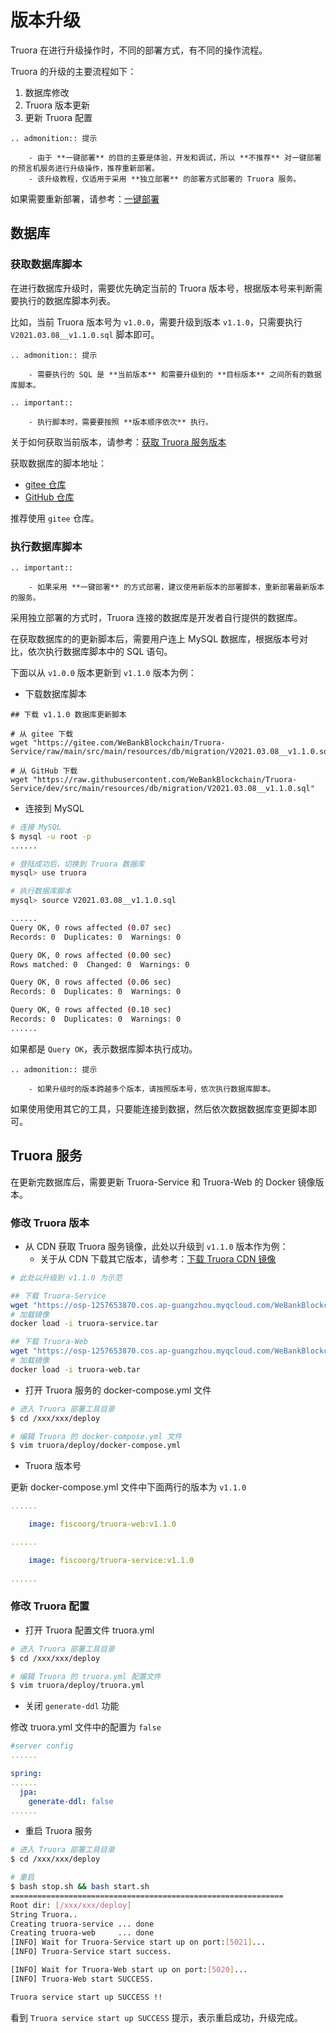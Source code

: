 # 版本升级
Truora 在进行升级操作时，不同的部署方式，有不同的操作流程。

Truora 的升级的主要流程如下：
1. 数据库修改
2. Truora 版本更新
3. 更新 Truora 配置

```eval_rst
.. admonition:: 提示

    - 由于 **一键部署** 的目的主要是体验，开发和调试，所以 **不推荐** 对一键部署的预言机服务进行升级操作，推荐重新部署。
    - 该升级教程，仅适用于采用 **独立部署** 的部署方式部署的 Truora 服务。
```

如果需要重新部署，请参考：[一键部署](./Truora-Install/docker-all.html)

## 数据库

### 获取数据库脚本

在进行数据库升级时，需要优先确定当前的 Truora 版本号，根据版本号来判断需要执行的数据库脚本列表。

比如，当前 Truora 版本号为 `v1.0.0`，需要升级到版本 `v1.1.0`，只需要执行 `V2021.03.08__v1.1.0.sql` 脚本即可。

```eval_rst
.. admonition:: 提示

    - 需要执行的 SQL 是 **当前版本** 和需要升级到的 **目标版本** 之间所有的数据库脚本。
```

```eval_rst
.. important::

    - 执行脚本时，需要要按照 **版本顺序依次** 执行。
```

关于如何获取当前版本，请参考：[获取 Truora 服务版本](./Truora-Service/interface.html#server_version)

获取数据库的脚本地址：

* [gitee 仓库](https://gitee.com/WeBankBlockchain/Truora-Service/tree/main/src/main/resources/db/migration)
* [GitHub 仓库](https://github.com/WeBankBlockchain/Truora-Service/tree/main/src/main/resources/db/migration)

推荐使用 `gitee` 仓库。

### 执行数据库脚本

```eval_rst
.. important::

    - 如果采用 **一键部署** 的方式部署，建议使用新版本的部署脚本，重新部署最新版本的服务。
```

采用独立部署的方式时，Truora 连接的数据库是开发者自行提供的数据库。

在获取数据库的的更新脚本后，需要用户连上 MySQL 数据库，根据版本号对比，依次执行数据库脚本中的 SQL 语句。

下面以从 `v1.0.0` 版本更新到 `v1.1.0` 版本为例：

* 下载数据库脚本

```
## 下载 v1.1.0 数据库更新脚本

# 从 gitee 下载
wget "https://gitee.com/WeBankBlockchain/Truora-Service/raw/main/src/main/resources/db/migration/V2021.03.08__v1.1.0.sql"

# 从 GitHub 下载
wget "https://raw.githubusercontent.com/WeBankBlockchain/Truora-Service/dev/src/main/resources/db/migration/V2021.03.08__v1.1.0.sql"
```

* 连接到 MySQL
 
```Bash
# 连接 MySQL
$ mysql -u root -p 
......

# 登陆成功后，切换到 Truora 数据库
mysql> use truora

# 执行数据库脚本
mysql> source V2021.03.08__v1.1.0.sql

......
Query OK, 0 rows affected (0.07 sec)
Records: 0  Duplicates: 0  Warnings: 0

Query OK, 0 rows affected (0.00 sec)
Rows matched: 0  Changed: 0  Warnings: 0

Query OK, 0 rows affected (0.06 sec)
Records: 0  Duplicates: 0  Warnings: 0

Query OK, 0 rows affected (0.10 sec)
Records: 0  Duplicates: 0  Warnings: 0
......
```

如果都是 `Query OK`，表示数据库脚本执行成功。

```eval_rst
.. admonition:: 提示

    - 如果升级时的版本跨越多个版本，请按照版本号，依次执行数据库脚本。
```

如果使用使用其它的工具，只要能连接到数据，然后依次数据数据库变更脚本即可。

## Truora 服务

在更新完数据库后，需要更新 Truora-Service 和 Truora-Web 的 Docker 镜像版本。


### 修改 Truora 版本
* 从 CDN 获取 Truora 服务镜像，此处以升级到 `v1.1.0` 版本作为例：
    * 关于从 CDN 下载其它版本，请参考：[下载 Truora CDN 镜像](./Truora-Install/appendix.html#truora)

```Bash
# 此处以升级到 v1.1.0 为示范

## 下载 Truora-Service
wget "https://osp-1257653870.cos.ap-guangzhou.myqcloud.com/WeBankBlockchain/Truora/docker/truora/truora-service-v1.1.0.tar" -O truora-service.tar
# 加载镜像
docker load -i truora-service.tar

## 下载 Truora-Web
wget "https://osp-1257653870.cos.ap-guangzhou.myqcloud.com/WeBankBlockchain/Truora/docker/truora/truora-web-v1.1.0.tar" -O truora-web.tar
# 加载镜像
docker load -i truora-web.tar
```


* 打开 Truora 服务的 docker-compose.yml 文件

```Bash
# 进入 Truora 部署工具目录
$ cd /xxx/xxx/deploy

# 编辑 Truora 的 docker-compose.yml 文件
$ vim truora/deploy/docker-compose.yml
```

*  Truora 版本号

更新 docker-compose.yml 文件中下面两行的版本为 `v1.1.0`

```Yaml
......

    image: fiscoorg/truora-web:v1.1.0

......

    image: fiscoorg/truora-service:v1.1.0
    
......
```

### 修改 Truora 配置

* 打开 Truora 配置文件 truora.yml

```Bash
# 进入 Truora 部署工具目录
$ cd /xxx/xxx/deploy

# 编辑 Truora 的 truora.yml 配置文件
$ vim truora/deploy/truora.yml
```

* 关闭 `generate-ddl` 功能

修改 truora.yml 文件中的配置为 `false`


```Yaml
#server config
......

spring:
......
  jpa:
    generate-ddl: false
......
```

* 重启 Truora 服务

```Bash
# 进入 Truora 部署工具目录
$ cd /xxx/xxx/deploy

# 重启
$ bash stop.sh && bash start.sh
=============================================================
Root dir: [/xxx/xxx/deploy]
String Truora..
Creating truora-service ... done
Creating truora-web     ... done
[INFO] Wait for Truora-Service start up on port:[5021]...
[INFO] Truora-Service start success.

[INFO] Wait for Truora-Web start up on port:[5020]...
[INFO] Truora-Web start SUCCESS.

Truora service start up SUCCESS !!
```

看到 `Truora service start up SUCCESS` 提示，表示重启成功，升级完成。

